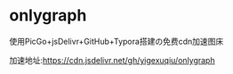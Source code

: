 # onlygraph

使用PicGo+jsDelivr+GitHub+Typora搭建の免费cdn加速图床

加速地址:https://cdn.jsdelivr.net/gh/yigexuqiu/onlygraph
